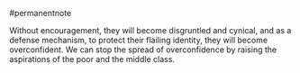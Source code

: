 #permanentnote 

Without encouragement, they will become disgruntled and cynical, and as a defense mechanism, to protect their flailing identity, they will become overconfident. We can stop the spread of overconfidence by raising the aspirations of the poor and the middle class.